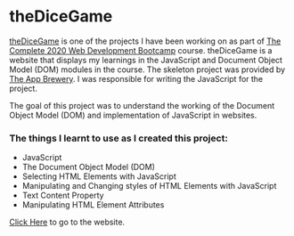 # theDiceGame
[theDiceGame](https://davidjosephind.github.io/theDiceGame/dicee.html) is one of the projects I have been working on as part of [The Complete 2020 Web Development Bootcamp](https://www.udemy.com/course/the-complete-web-development-bootcamp/) course. theDiceGame is a website that displays my learnings in the JavaScript and Document Object Model (DOM) modules in the course. The skeleton project was provided by [The App Brewery](https://www.appbrewery.co/). I was responsible for writing the JavaScript for the project.

The goal of this project was to understand the working of the Document Object Model (DOM) and implementation of JavaScript in websites.

### The things I learnt to use as I created this project:

- JavaScript
- The Document Object Model (DOM)
- Selecting HTML Elements with JavaScript
- Manipulating and Changing styles of HTML Elements with JavaScript
- Text Content Property
- Manipulating HTML Element Attributes

[Click Here](https://davidjosephind.github.io/theDiceGame/dicee.html) to go to the website.

